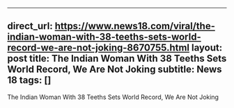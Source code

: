 
---
direct_url: https://www.news18.com/viral/the-indian-woman-with-38-teeths-sets-world-record-we-are-not-joking-8670755.html
layout: post
title: The Indian Woman With 38 Teeths Sets World Record, We Are Not Joking
subtitle: News 18
tags: []
---

The Indian Woman With 38 Teeths Sets World Record, We Are Not Joking
